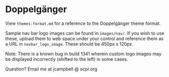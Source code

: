 # Doppelgänger

View `themes-format.md` for a reference to the Doppelgänger theme format.

Sample nav bar logo images can be found in `images/nav/`. If you wish to use these, upload them to web space under your control and reference them as a URL in `navbar_logo_image`. These should be 450px x 120px.

Note: There is a known bug in build 1341 wherein custom logo images may be displayed incorrectly (shifted to the left) in some cases.

Question? Email me at jcampbell @ scpr.org
